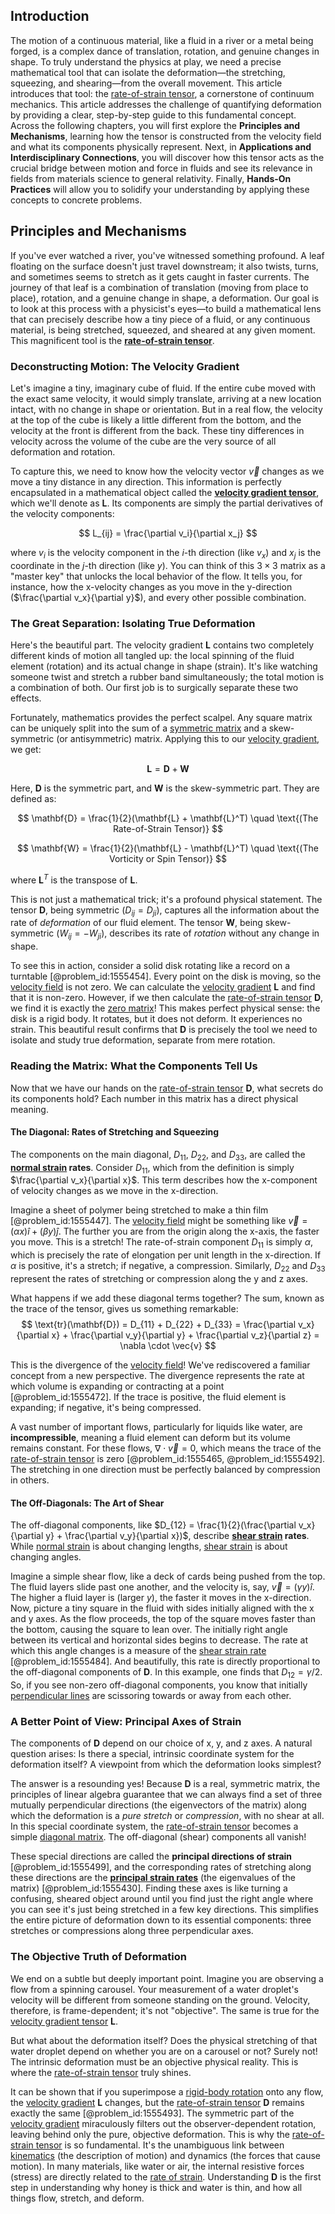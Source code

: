 ## Introduction
The motion of a continuous material, like a fluid in a river or a metal being forged, is a complex dance of translation, rotation, and genuine changes in shape. To truly understand the physics at play, we need a precise mathematical tool that can isolate the deformation—the stretching, squeezing, and shearing—from the overall movement. This article introduces that tool: the [rate-of-strain tensor](@article_id:260158), a cornerstone of continuum mechanics. This article addresses the challenge of quantifying deformation by providing a clear, step-by-step guide to this fundamental concept. Across the following chapters, you will first explore the **Principles and Mechanisms**, learning how the tensor is constructed from the velocity field and what its components physically represent. Next, in **Applications and Interdisciplinary Connections**, you will discover how this tensor acts as the crucial bridge between motion and force in fluids and see its relevance in fields from materials science to general relativity. Finally, **Hands-On Practices** will allow you to solidify your understanding by applying these concepts to concrete problems.

## Principles and Mechanisms

If you've ever watched a river, you've witnessed something profound. A leaf floating on the surface doesn't just travel downstream; it also twists, turns, and sometimes seems to stretch as it gets caught in faster currents. The journey of that leaf is a combination of translation (moving from place to place), rotation, and a genuine change in shape, a deformation. Our goal is to look at this process with a physicist's eyes—to build a mathematical lens that can precisely describe how a tiny piece of a fluid, or any continuous material, is being stretched, squeezed, and sheared at any given moment. This magnificent tool is the **[rate-of-strain tensor](@article_id:260158)**.

### Deconstructing Motion: The Velocity Gradient

Let's imagine a tiny, imaginary cube of fluid. If the entire cube moved with the exact same velocity, it would simply translate, arriving at a new location intact, with no change in shape or orientation. But in a real flow, the velocity at the top of the cube is likely a little different from the bottom, and the velocity at the front is different from the back. These tiny differences in velocity across the volume of the cube are the very source of all deformation and rotation.

To capture this, we need to know how the velocity vector $\vec{v}$ changes as we move a tiny distance in any direction. This information is perfectly encapsulated in a mathematical object called the **[velocity gradient tensor](@article_id:270434)**, which we'll denote as $\mathbf{L}$. Its components are simply the partial derivatives of the velocity components:

$$
L_{ij} = \frac{\partial v_i}{\partial x_j}
$$

where $v_i$ is the velocity component in the $i$-th direction (like $v_x$) and $x_j$ is the coordinate in the $j$-th direction (like $y$). You can think of this $3 \times 3$ matrix as a "master key" that unlocks the local behavior of the flow. It tells you, for instance, how the x-velocity changes as you move in the y-direction ($\frac{\partial v_x}{\partial y}$), and every other possible combination.

### The Great Separation: Isolating True Deformation

Here's the beautiful part. The velocity gradient $\mathbf{L}$ contains two completely different kinds of motion all tangled up: the local spinning of the fluid element (rotation) and its actual change in shape (strain). It's like watching someone twist and stretch a rubber band simultaneously; the total motion is a combination of both. Our first job is to surgically separate these two effects.

Fortunately, mathematics provides the perfect scalpel. Any square matrix can be uniquely split into the sum of a [symmetric matrix](@article_id:142636) and a skew-symmetric (or antisymmetric) matrix. Applying this to our [velocity gradient](@article_id:261192), we get:

$$
\mathbf{L} = \mathbf{D} + \mathbf{W}
$$

Here, $\mathbf{D}$ is the symmetric part, and $\mathbf{W}$ is the skew-symmetric part. They are defined as:

$$
\mathbf{D} = \frac{1}{2}(\mathbf{L} + \mathbf{L}^T) \quad \text{(The Rate-of-Strain Tensor)}
$$

$$
\mathbf{W} = \frac{1}{2}(\mathbf{L} - \mathbf{L}^T) \quad \text{(The Vorticity or Spin Tensor)}
$$

where $\mathbf{L}^T$ is the transpose of $\mathbf{L}$.

This is not just a mathematical trick; it's a profound physical statement. The tensor $\mathbf{D}$, being symmetric ($D_{ij} = D_{ji}$), captures all the information about the rate of *deformation* of our fluid element. The tensor $\mathbf{W}$, being skew-symmetric ($W_{ij} = -W_{ji}$), describes its rate of *rotation* without any change in shape.

To see this in action, consider a solid disk rotating like a record on a turntable [@problem_id:1555454]. Every point on the disk is moving, so the [velocity field](@article_id:270967) is not zero. We can calculate the [velocity gradient](@article_id:261192) $\mathbf{L}$ and find that it is non-zero. However, if we then calculate the [rate-of-strain tensor](@article_id:260158) $\mathbf{D}$, we find it is exactly the [zero matrix](@article_id:155342)! This makes perfect physical sense: the disk is a rigid body. It rotates, but it does not deform. It experiences no strain. This beautiful result confirms that $\mathbf{D}$ is precisely the tool we need to isolate and study true deformation, separate from mere rotation.

### Reading the Matrix: What the Components Tell Us

Now that we have our hands on the [rate-of-strain tensor](@article_id:260158) $\mathbf{D}$, what secrets do its components hold? Each number in this matrix has a direct physical meaning.

#### The Diagonal: Rates of Stretching and Squeezing

The components on the main diagonal, $D_{11}$, $D_{22}$, and $D_{33}$, are called the **[normal strain](@article_id:204139) rates**. Consider $D_{11}$, which from the definition is simply $\frac{\partial v_x}{\partial x}$. This term describes how the x-component of velocity changes as we move in the x-direction.

Imagine a sheet of polymer being stretched to make a thin film [@problem_id:1555447]. The [velocity field](@article_id:270967) might be something like $\vec{v} = (\alpha x)\hat{i} + (\beta y)\hat{j}$. The further you are from the origin along the x-axis, the faster you move. This is a stretch! The rate-of-strain component $D_{11}$ is simply $\alpha$, which is precisely the rate of elongation per unit length in the x-direction. If $\alpha$ is positive, it's a stretch; if negative, a compression. Similarly, $D_{22}$ and $D_{33}$ represent the rates of stretching or compression along the y and z axes.

What happens if we add these diagonal terms together? The sum, known as the trace of the tensor, gives us something remarkable:
$$
\text{tr}(\mathbf{D}) = D_{11} + D_{22} + D_{33} = \frac{\partial v_x}{\partial x} + \frac{\partial v_y}{\partial y} + \frac{\partial v_z}{\partial z} = \nabla \cdot \vec{v}
$$

This is the divergence of the [velocity field](@article_id:270967)! We've rediscovered a familiar concept from a new perspective. The divergence represents the rate at which volume is expanding or contracting at a point [@problem_id:1555472]. If the trace is positive, the fluid element is expanding; if negative, it's being compressed.

A vast number of important flows, particularly for liquids like water, are **incompressible**, meaning a fluid element can deform but its volume remains constant. For these flows, $\nabla \cdot \vec{v} = 0$, which means the trace of the [rate-of-strain tensor](@article_id:260158) is zero [@problem_id:1555465, @problem_id:1555492]. The stretching in one direction must be perfectly balanced by compression in others.

#### The Off-Diagonals: The Art of Shear

The off-diagonal components, like $D_{12} = \frac{1}{2}(\frac{\partial v_x}{\partial y} + \frac{\partial v_y}{\partial x})$, describe **[shear strain](@article_id:174747) rates**. While [normal strain](@article_id:204139) is about changing lengths, [shear strain](@article_id:174747) is about changing angles.

Imagine a simple shear flow, like a deck of cards being pushed from the top. The fluid layers slide past one another, and the velocity is, say, $\vec{v} = (\gamma y)\hat{i}$. The higher a fluid layer is (larger $y$), the faster it moves in the x-direction. Now, picture a tiny square in the fluid with sides initially aligned with the x and y axes. As the flow proceeds, the top of the square moves faster than the bottom, causing the square to lean over. The initially right angle between its vertical and horizontal sides begins to decrease. The rate at which this angle changes is a measure of the [shear strain rate](@article_id:188965) [@problem_id:1555484]. And beautifully, this rate is directly proportional to the off-diagonal components of $\mathbf{D}$. In this example, one finds that $D_{12} = \gamma/2$. So, if you see non-zero off-diagonal components, you know that initially [perpendicular lines](@article_id:173653) are scissoring towards or away from each other.

### A Better Point of View: Principal Axes of Strain

The components of $\mathbf{D}$ depend on our choice of x, y, and z axes. A natural question arises: Is there a special, intrinsic coordinate system for the deformation itself? A viewpoint from which the deformation looks simplest?

The answer is a resounding yes! Because $\mathbf{D}$ is a real, symmetric matrix, the principles of linear algebra guarantee that we can always find a set of three mutually perpendicular directions (the eigenvectors of the matrix) along which the deformation is a *pure stretch* or *compression*, with no shear at all. In this special coordinate system, the [rate-of-strain tensor](@article_id:260158) becomes a simple [diagonal matrix](@article_id:637288). The off-diagonal (shear) components all vanish!

These special directions are called the **principal directions of strain** [@problem_id:1555499], and the corresponding rates of stretching along these directions are the **[principal strain rates](@article_id:263754)** (the eigenvalues of the matrix) [@problem_id:1555430]. Finding these axes is like turning a confusing, sheared object around until you find just the right angle where you can see it's just being stretched in a few key directions. This simplifies the entire picture of deformation down to its essential components: three stretches or compressions along three perpendicular axes.

### The Objective Truth of Deformation

We end on a subtle but deeply important point. Imagine you are observing a flow from a spinning carousel. Your measurement of a water droplet's velocity will be different from someone standing on the ground. Velocity, therefore, is frame-dependent; it's not "objective". The same is true for the [velocity gradient tensor](@article_id:270434) $\mathbf{L}$.

But what about the deformation itself? Does the physical stretching of that water droplet depend on whether you are on a carousel or not? Surely not! The intrinsic deformation must be an objective physical reality. This is where the [rate-of-strain tensor](@article_id:260158) truly shines.

It can be shown that if you superimpose a [rigid-body rotation](@article_id:268129) onto any flow, the [velocity gradient](@article_id:261192) $\mathbf{L}$ changes, but the [rate-of-strain tensor](@article_id:260158) $\mathbf{D}$ remains exactly the same [@problem_id:1555493]. The symmetric part of the [velocity gradient](@article_id:261192) miraculously filters out the observer-dependent rotation, leaving behind only the pure, objective deformation. This is why the [rate-of-strain tensor](@article_id:260158) is so fundamental. It's the unambiguous link between [kinematics](@article_id:172824) (the description of motion) and dynamics (the forces that cause motion). In many materials, like water or air, the internal resistive forces (stress) are directly related to the [rate of strain](@article_id:267504). Understanding $\mathbf{D}$ is the first step in understanding why honey is thick and water is thin, and how all things flow, stretch, and deform.